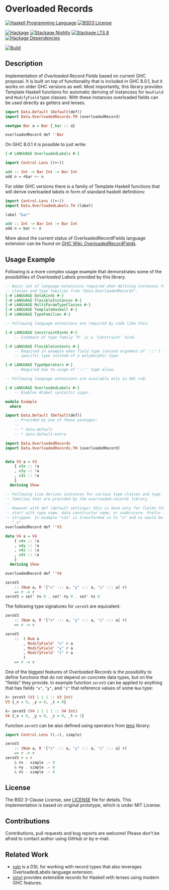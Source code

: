 # Overloaded Records

[![Haskell Programming Language](https://img.shields.io/badge/language-Haskell-blue.svg)][Haskell.org]
[![BSD3 License](http://img.shields.io/badge/license-BSD3-brightgreen.svg)][tl;dr Legal: BSD3]

[![Hackage](http://img.shields.io/hackage/v/overloaded-records.svg)][Hackage: overloaded-records]
[![Stackage Nightly](http://stackage.org/package/overloaded-records/badge/nightly?label=stackage)](http://stackage.org/nightly/package/overloaded-records)
[![Stackage LTS 8](http://stackage.org/package/overloaded-records/badge/lts-8?label=LTS%208)](http://stackage.org/lts-8/package/overloaded-records)
[![Hackage Dependencies](https://img.shields.io/hackage-deps/v/overloaded-records.svg)](http://packdeps.haskellers.com/reverse/overloaded-records)

[![Build](https://travis-ci.org/trskop/overloaded-records.svg)](https://travis-ci.org/trskop/overloaded-records)


## Description

Implementation of *Overloaded Record Fields* based on current GHC proposal. It
is built on top of functionality that is included in GHC 8.0.1, but it works on
older GHC versions as well. Most importantly, this library provides Template
Haskell functions for automatic deriving of instancess for `HasField` and
`ModifyField` type classes. With these instances overloaded fields can be used
directly as getters and lenses.

```Haskell
import Data.Default (Default(def))
import Data.OverloadedRecords.TH (overloadedRecord)

newtype Bar a = Bar {_bar :: a}

overloadedRecord def ''Bar
```

On GHC 8.0.1 it is possible to just write:

```Haskell
{-# LANGUAGE OverloadedLabels #-}

import Control.Lens ((+~))

add :: Int -> Bar Int -> Bar Int
add n = #bar +~ n
```

For older GHC versions there is a family of Template Haskell functions that
will derive overloaded labels in form of standard haskell definitions:

```Haskell
import Control.Lens ((+~))
import Data.OverloadedLabels.TH (label)

label "bar"

add :: Int -> Bar Int -> Bar Int
add n = bar +~ n
```

More about the current status of OverloadedRecordFields language extension can
be found on [GHC Wiki: OverloadedRecordFields][].


## Usage Example

Following is a more complex usage example that demonstrates some of the
possibilities of *Overloaded Labels* provided by this library.

```Haskell
-- Basic set of language extensions required when defining instances for
-- classes and type families from "Data.OverloadedRecords".
{-# LANGUAGE DataKinds #-}
{-# LANGUAGE FlexibleInstances #-}
{-# LANGUAGE MultiParamTypeClasses #-}
{-# LANGUAGE TemplateHaskell #-}
{-# LANGUAGE TypeFamilies #-}

-- Following language extensions are required by code like this:

{-# LANGUAGE ConstraintKinds #-}
    -- Codomain of type family 'R' is a 'Constraint' kind.

{-# LANGUAGE FlexibleContexts #-}
    -- Required in example when field type (second argument of ':::') is a
    -- specific type instead of a polymorphic type.

{-# LANGUAGE TypeOperators #-}
    -- Required due to usage of ':::' type alias.

-- Following language extensions are available only in GHC >=8:

{-# LANGUAGE OverloadedLabels #-}
    -- Enables #label syntactic sugar.

module Example
  where

import Data.Default (Default(def))
    -- Provided by one of these packages:
    --
    -- * data-default
    -- * data-default-extra

import Data.OverloadedRecords
import Data.OverloadedRecords.TH (overloadedRecord)


data V3 a = V3
    { v3x :: !a
    , v3y :: !a
    , v3z :: !a
    }
  deriving Show

-- Following line derives instances for various type classes and type
-- families that are provided by the overloaded-records library.
--
-- However with def (default settings) this is done only for fields that
-- start with type name, data constructor name, or underscore. Prefix is
-- stripped. In example "v3x" is transformed in to "x" and so would be
-- "_x".
overloadedRecord def ''V3

data V4 a = V4
    { v4x :: !a
    , v4y :: !a
    , v4z :: !a
    , v4t :: !a
    }
  deriving Show

overloadedRecord def ''V4

zeroV3
    :: (Num a, R '["x" ::: a, "y" ::: a, "z" ::: a] r)
    => r -> r
zeroV3 = set' #x 0 . set' #y 0 . set' #z 0
```

The following type signatures for `zeroV3` are equivalent:

```Haskell
zeroV3
    :: (Num a, R '["x" ::: a, "y" ::: a, "z" ::: a] r)
    => r -> r
```

```Haskell
zeroV3
    ::  ( Num a
        , ModifyField' "x" r a
        , ModifyField' "y" r a
        , ModifyField' "z" r a
        )
    => r -> r
```

One of the biggest features of *Overloaded Records* is the possibility to
define functions that do not depend on concrete data types, but on the "fields"
they provide. In example function `zeroV3` can be applied to anything that has
fields `"x"`, `"y"`, and `"z"` that reference values of some `Num` type:

```Haskell
λ> zeroV3 (V3 1 1 1 :: V3 Int)
V3 {_x = 0, _y = 0, _z = 0}
```

```Haskell
λ> zeroV3 (V4 1 1 1 1 :: V4 Int)
V4 {_x = 0, _y = 0, _z = 0, _t = 1}
```

Function `zeroV3` can be also defined using operators from
[lens][Hackage: lens] library:

```Haskell
import Control.Lens ((.~), simple)

zeroV3
    :: (Num a, R '["x" ::: a, "y" ::: a, "z" ::: a] r)
    => r -> r
zeroV3 r = r
    & #x . simple .~ 0
    & #y . simple .~ 0
    & #z . simple .~ 0
```


## License

The BSD 3-Clause License, see [LICENSE][] file for details. This implementation
is based on original prototype, which is under MIT License.


## Contributions

Contributions, pull requests and bug reports are welcome! Please don't be
afraid to contact author using GitHub or by e-mail.


## Related Work

* [ruin][Hackage: ruin] is a DSL for working with record types that also
  leverages OverloadedLabels language extension.
* [vinyl][Hackage: vinyl] provides extensible records for Haskell with lenses
  using modern GHC features.



[GHC Wiki: OverloadedRecordFields]:
  https://ghc.haskell.org/trac/ghc/wiki/Records/OverloadedRecordFields
  "OverloadedRecordFields language extension on GHC Wiki"
[Hackage: lens]:
  https://hackage.haskell.org/package/lens
  "lens package on Hackage"
[Hackage: overloaded-records]:
  http://hackage.haskell.org/package/overloaded-records
  "overloaded-records package on Hackage"
[Hackage: ruin]:
  https://hackage.haskell.org/package/ruin
  "ruin package on Hackage"
[Hackage: vinyl]:
  https://hackage.haskell.org/package/vinyl
  "vinyl package on Hackage"
[Haskell.org]:
  http://www.haskell.org
  "The Haskell Programming Language"
[LICENSE]:
  https://github.com/trskop/overloaded-records/blob/master/LICENSE
  "License of overloaded-records package."
[tl;dr Legal: BSD3]:
  https://tldrlegal.com/license/bsd-3-clause-license-%28revised%29
  "BSD 3-Clause License (Revised)"
